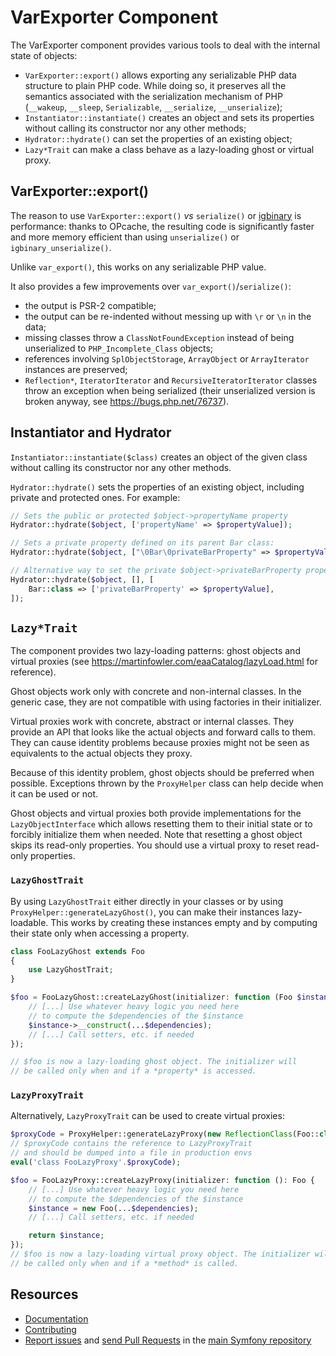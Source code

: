 VarExporter Component
=====================

The VarExporter component provides various tools to deal with the internal state
of objects:

- `VarExporter::export()` allows exporting any serializable PHP data structure to
  plain PHP code. While doing so, it preserves all the semantics associated with
  the serialization mechanism of PHP (`__wakeup`, `__sleep`, `Serializable`,
  `__serialize`, `__unserialize`);
- `Instantiator::instantiate()` creates an object and sets its properties without
  calling its constructor nor any other methods;
- `Hydrator::hydrate()` can set the properties of an existing object;
- `Lazy*Trait` can make a class behave as a lazy-loading ghost or virtual proxy.

VarExporter::export()
---------------------

The reason to use `VarExporter::export()` *vs* `serialize()` or
[igbinary](https://github.com/igbinary/igbinary) is performance: thanks to
OPcache, the resulting code is significantly faster and more memory efficient
than using `unserialize()` or `igbinary_unserialize()`.

Unlike `var_export()`, this works on any serializable PHP value.

It also provides a few improvements over `var_export()`/`serialize()`:

 * the output is PSR-2 compatible;
 * the output can be re-indented without messing up with `\r` or `\n` in the data;
 * missing classes throw a `ClassNotFoundException` instead of being unserialized
   to `PHP_Incomplete_Class` objects;
 * references involving `SplObjectStorage`, `ArrayObject` or `ArrayIterator`
   instances are preserved;
 * `Reflection*`, `IteratorIterator` and `RecursiveIteratorIterator` classes
   throw an exception when being serialized (their unserialized version is broken
   anyway, see https://bugs.php.net/76737).

Instantiator and Hydrator
-------------------------

`Instantiator::instantiate($class)` creates an object of the given class without
calling its constructor nor any other methods.

`Hydrator::hydrate()` sets the properties of an existing object, including
private and protected ones. For example:

```php
// Sets the public or protected $object->propertyName property
Hydrator::hydrate($object, ['propertyName' => $propertyValue]);

// Sets a private property defined on its parent Bar class:
Hydrator::hydrate($object, ["\0Bar\0privateBarProperty" => $propertyValue]);

// Alternative way to set the private $object->privateBarProperty property
Hydrator::hydrate($object, [], [
    Bar::class => ['privateBarProperty' => $propertyValue],
]);
```

`Lazy*Trait`
------------

The component provides two lazy-loading patterns: ghost objects and virtual
proxies (see https://martinfowler.com/eaaCatalog/lazyLoad.html for reference).

Ghost objects work only with concrete and non-internal classes. In the generic
case, they are not compatible with using factories in their initializer.

Virtual proxies work with concrete, abstract or internal classes. They provide an
API that looks like the actual objects and forward calls to them. They can cause
identity problems because proxies might not be seen as equivalents to the actual
objects they proxy.

Because of this identity problem, ghost objects should be preferred when
possible. Exceptions thrown by the `ProxyHelper` class can help decide when it
can be used or not.

Ghost objects and virtual proxies both provide implementations for the
`LazyObjectInterface` which allows resetting them to their initial state or to
forcibly initialize them when needed. Note that resetting a ghost object skips
its read-only properties. You should use a virtual proxy to reset read-only
properties.

### `LazyGhostTrait`

By using `LazyGhostTrait` either directly in your classes or by using
`ProxyHelper::generateLazyGhost()`, you can make their instances lazy-loadable.
This works by creating these instances empty and by computing their state only
when accessing a property.

```php
class FooLazyGhost extends Foo
{
    use LazyGhostTrait;
}

$foo = FooLazyGhost::createLazyGhost(initializer: function (Foo $instance): void {
    // [...] Use whatever heavy logic you need here
    // to compute the $dependencies of the $instance
    $instance->__construct(...$dependencies);
    // [...] Call setters, etc. if needed
});

// $foo is now a lazy-loading ghost object. The initializer will
// be called only when and if a *property* is accessed.
```

### `LazyProxyTrait`

Alternatively, `LazyProxyTrait` can be used to create virtual proxies:

```php
$proxyCode = ProxyHelper::generateLazyProxy(new ReflectionClass(Foo::class));
// $proxyCode contains the reference to LazyProxyTrait
// and should be dumped into a file in production envs
eval('class FooLazyProxy'.$proxyCode);

$foo = FooLazyProxy::createLazyProxy(initializer: function (): Foo {
    // [...] Use whatever heavy logic you need here
    // to compute the $dependencies of the $instance
    $instance = new Foo(...$dependencies);
    // [...] Call setters, etc. if needed

    return $instance;
});
// $foo is now a lazy-loading virtual proxy object. The initializer will
// be called only when and if a *method* is called.
```

Resources
---------

 * [Documentation](https://symfony.com/doc/current/components/var_exporter.html)
 * [Contributing](https://symfony.com/doc/current/contributing/index.php)
 * [Report issues](https://github.com/symfony/symfony/issues) and
   [send Pull Requests](https://github.com/symfony/symfony/pulls)
   in the [main Symfony repository](https://github.com/symfony/symfony)

